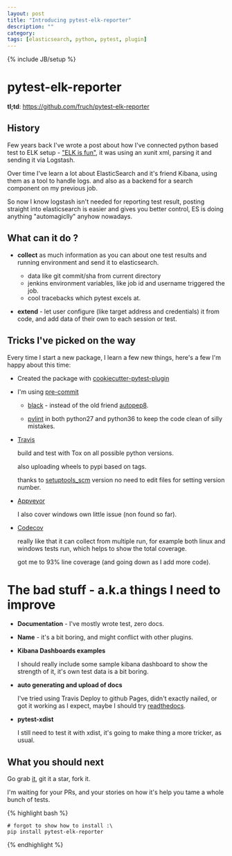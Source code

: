 ```yaml
---
layout: post
title: "Introducing pytest-elk-reporter"
description: ""
category:
tags: [elasticsearch, python, pytest, plugin]
---
```

{% include JB/setup %}

# pytest-elk-reporter

**tl;td**: https://github.com/fruch/pytest-elk-reporter

## History
Few years back I've wrote a post about how I've connected python based test to ELK setup - ["ELK is fun"](http://fruch.github.io/blog/2014/10/30/ELK-is-fun), it was using an xunit xml, parsing it and sending it via Logstash.

Over time I've learn a lot about ElasticSearch and it's friend Kibana, using them as a tool to handle logs. and also as a backend for a search component on my previous job.

So now I know logstash isn't needed for reporting test result, posting straight into elasticsearch is easier and gives you better control, ES is doing anything "automagiclly" anyhow nowadays.

## What can it do ?

* **collect** as much information as you can about one test results and running environment and send it to elasticsearch.
    * data like git commit/sha from current directory
    * jenkins environment variables, like job id and username triggered the job.
    * cool tracebacks which pytest excels at.

* **extend** - let user configure (like target address and credentials) it from code, and add data of their own to each session or test.

## Tricks I've picked on the way

Every time I start a new package, I learn a few new things, here's a few I'm happy about this time:

* Created the package with [cookiecutter-pytest-plugin](https://github.com/pytest-dev/cookiecutter-pytest-plugin)

* I'm using [pre-commit](https://pre-commit.com)

    * [black](https://github.com/python/black) - instead of the old friend [autopep8](https://github.com/hhatto/autopep8).

    * [pylint](https://www.pylint.org/) in both python27 and python36 to keep the code clean of silly mistakes.
    
* [Travis](https://travis-ci.org/fruch/pytest-elk-reporter)

    build and test with Tox on all possible python versions.
    
    also uploading wheels to pypi based on tags.
    
    thanks to [setuptools_scm](https://github.com/pypa/setuptools_scm) version no need to edit files for setting version number.

* [Appveyor](https://ci.appveyor.com/project/fruch/pytest-elk-reporter)

    I also cover windows own little issue (non found so far).

* [Codecov](https://codecov.io/gh/fruch/pytest-elk-reporter/commits)

    really like that it can collect from multiple run, for example both linux and windows tests run, which helps to show the total coverage. 
    
    got me to 93% line coverage (and going down as I add more code).

# The bad stuff - a.k.a things I need to improve

* **Documentation** - I've mostly wrote test, zero docs.

* **Name** - it's a bit boring, and might conflict with other plugins.

* **Kibana Dashboards examples**

    I should really include some sample kibana dashboard to show the strength of it, it's own test data is a bit boring.

* **auto generating and upload of docs**

    I've tried using Travis Deploy to github Pages, didn't exactly nailed, or got it working as I expect, maybe I should try [readthedocs](https://readthedocs.org/).

* **pytest-xdist** 

    I still need to test it with xdist, it's going to make thing a more tricker, as usual.

## What you should next

Go grab [it](https://github.com/fruch/pytest-elk-reporter), git it a star, fork it.

I'm waiting for your PRs, and your stories on how it's help you tame a whole bunch of tests.

{% highlight bash %}

    # forgot to show how to install :\
    pip install pytest-elk-reporter
{% endhighlight %}
